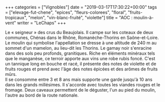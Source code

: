 +++
categories = ["Vignobles"]
date = "2019-03-17T17:30:22+00:00"
tags = ["elevage-fut-chene", "epices", "fleurs-colorees", "floral", "fruits-tropicaux", "melon", "vin-blanc-fruité", "violette"] 
title = "AOC : moulin-à-vent"
writer = "LeChaps"
+++

Le « seigneur » des crus du Beaujolais. Il campe sur les coteaux de deux communes, Chénas dans le Rhône, Romanèche-Thorins en Saône-et-Loire.  
Le moulin qui symbolise l'appellation se dresse à une altitude de 240 m au sommet d'un mamelon, au lieu-dit les Thorins. Le gamay noir s'enracine dans des sols peu profonds, granitiques. Riche en éléments minéraux tels que le manganèse, ce terroir apporte aux vins une robe rubis foncé. C'est un tannique long en bouche et racé, il présente des notes de violette et de fruits rouges et prend avec l'âge des notes épicées et des arômes de fruits mûrs.  
Il se consomme entre 3 et 8 ans mais supporte une garde jusqu'à 10 ans dans les grands millésimes. Il s'accorde avec toutes les viandes rouges et le fromage. Deux caveaux permettent de le déguster, l'un au pied du moulin, l'autre au bord de la route nationale.
